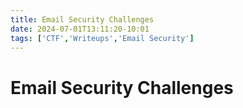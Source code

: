 ```yaml
---
title: Email Security Challenges
date: 2024-07-01T13:11:20-10:01
tags: ['CTF','Writeups','Email Security']
---
```

# Email Security Challenges
 